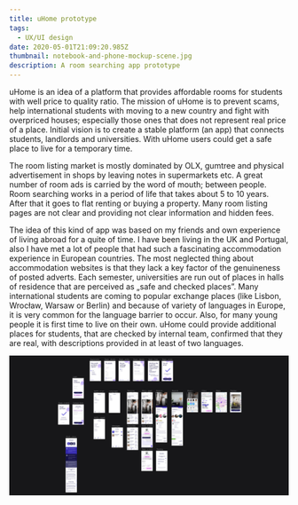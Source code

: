 ```yaml
---
title: uHome prototype
tags:
  - UX/UI design
date: 2020-05-01T21:09:20.985Z
thumbnail: notebook-and-phone-mockup-scene.jpg
description: A room searching app prototype
---
```

uHome is an idea of a platform that provides affordable rooms for students with well price to quality ratio. The mission of uHome is to prevent scams, help international students with moving to a new country and fight with overpriced houses; especially those ones that does not represent real price of a place. Initial vision is to create a stable platform (an app) that connects students, landlords and universities. With uHome users could get a safe place to live for a temporary time. 

The room listing market is mostly dominated by OLX, gumtree and physical advertisement in shops by leaving notes in supermarkets etc. A great number of room ads is carried by the word of mouth; between people. Room searching works in a period of life that takes about 5 to 10 years. After that it goes to flat renting or buying a property. Many room listing pages are not clear and providing not clear information and hidden fees. 

The idea of this kind of app was based on my friends and own experience of living abroad for a quite of time. I have been living in the UK and Portugal,  also I have met a lot of people that had such a fascinating accommodation experience in European countries. The most neglected thing about accommodation websites is that they lack a key factor of the genuineness of posted adverts. Each semester, universities are run out of places in halls of residence that are perceived as „safe and checked places”. Many international students are coming to popular exchange places (like Lisbon, Wrocław, Warsaw or Berlin) and because of variety of languages in Europe, it is very common for the language barrier to occur. Also, for many young people it is first time to live on their own. uHome could provide additional places for students, that are checked by internal team, confirmed that they are real, with descriptions provided in at least of two languages. 

![](artboard.jpg)
